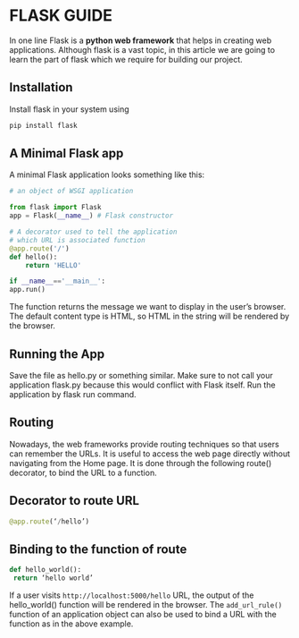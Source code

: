 # **FLASK GUIDE**

In one line Flask is a **python web framework** that helps in creating web applications. Although flask is a vast topic, in this article we are going to learn the part of flask which we require for building our project.

## Installation

Install flask in your system using

```python
pip install flask
```

## A Minimal Flask app

A minimal Flask application looks something like this:

```python
# an object of WSGI application

from flask import Flask	
app = Flask(__name__) # Flask constructor

# A decorator used to tell the application
# which URL is associated function
@app.route('/')	
def hello():
	return 'HELLO'

if __name__=='__main__':
app.run()
```
The function returns the message we want to display in the user’s browser. The default content type is HTML, so HTML in the string will be rendered by the browser.
 
## Running the App
Save the file as hello.py or something similar. Make sure to not call your application flask.py because this would conflict with Flask itself.
Run the application by flask run command.

## Routing

Nowadays, the web frameworks provide routing techniques so that users can remember the URLs. It is useful to access the web page directly without navigating from the Home page. It is done through the following route() decorator, to bind the URL to a function.

## Decorator to route URL
```python
@app.route(‘/hello’)
```

## Binding to the function of route
```python
def hello_world():	
 return ‘hello world’
```

If a user visits ```http://localhost:5000/hello``` URL, the output of the hello_world() function will be rendered in the browser. The ```add_url_rule()``` function of an application object can also be used to bind a URL with the function as in the above example.


